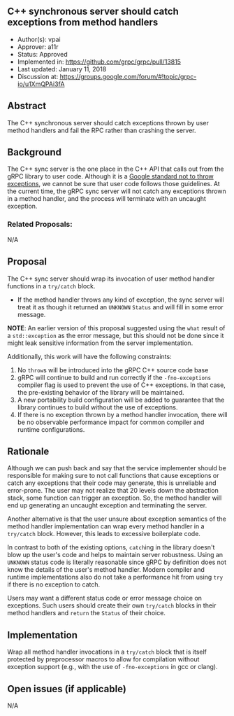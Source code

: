 C++ synchronous server should catch exceptions from method handlers
----
* Author(s): vpai
* Approver: a11r
* Status: Approved
* Implemented in: https://github.com/grpc/grpc/pull/13815
* Last updated: January 11, 2018
* Discussion at: https://groups.google.com/forum/#!topic/grpc-io/u1XmQPAi3fA

## Abstract

The C++ synchronous server should catch exceptions thrown by user method
handlers and fail the RPC rather than crashing the server.

## Background

The C++ sync server is the one place in the C++ API that calls out from the gRPC
library to user code. Although it is a [Google standard not to throw
exceptions](https://google.github.io/styleguide/cppguide.html#Exceptions), we
cannot be sure that user code follows those guidelines. At the current time, the
gRPC sync server will not catch any exceptions thrown in a method handler, and
the process will terminate with an uncaught exception.

### Related Proposals:

N/A

## Proposal

The C++ sync server should wrap its invocation of user method handler functions
in a `try/catch` block.
- If the method handler throws any kind of exception, the sync server will
  treat it as though it returned an `UNKNOWN` `Status` and will fill in some
  error message.

**NOTE**: An earlier version of this proposal suggested using the
  `what` result of a `std::exception` as the error message, but this
  should not be done since it might leak sensitive information from
  the server implementation.

Additionally, this work will have the following constraints:
1. No `throw`s will be introduced into the gRPC C++ source code base
1. gRPC will continue to build and run correctly if the `-fno-exceptions`
compiler flag is used to prevent the use of C++ exceptions. In that
case, the pre-existing behavior of the library will be maintained.
1. A new portability build configuration will be added to guarantee
that the library continues to build without the use of exceptions.
1. If there is no exception thrown by a method handler invocation,
there will be no observable performance impact for common compiler
and runtime configurations.

## Rationale

Although we can push back and say that the service implementer should be
responsible for making sure to not call functions that cause exceptions or catch
any exceptions that their code may generate, this is unreliable and
error-prone. The user may not realize that 20 levels down the abstraction stack,
some function can trigger an exception. So, the method handler will end up
generating an uncaught exception and terminating the server.

Another alternative is that the user unsure about exception semantics of the
method handler implementation can wrap every method handler in a `try/catch`
block. However, this leads to excessive boilerplate code.

In contrast to both of the existing options, `catch`ing in the library doesn't
blow up the user's code and helps to maintain server robustness. Using an
`UNKNOWN` status code is literally reasonable since gRPC by definition does not
know the details of the user's method handler. Modern compiler and runtime
implementations also do not take a performance hit from using `try` if there is
no exception to catch.

Users may want a different status code or error message choice on
exceptions. Such users should create their own `try/catch` blocks in
their method handlers and `return` the `Status` of their choice.

## Implementation

Wrap all method handler invocations in a `try/catch` block that is itself
protected by preprocessor macros to allow for compilation without exception
support (e.g., with the use of `-fno-exceptions` in gcc or clang).

## Open issues (if applicable)

N/A
